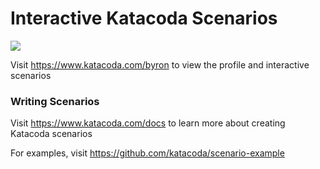 # Interactive Katacoda Scenarios

[![](http://shields.katacoda.com/katacoda/byron/count.svg)](https://www.katacoda.com/byron "Get your profile on Katacoda.com")

Visit https://www.katacoda.com/byron to view the profile and interactive scenarios

### Writing Scenarios
Visit https://www.katacoda.com/docs to learn more about creating Katacoda scenarios

For examples, visit https://github.com/katacoda/scenario-example

